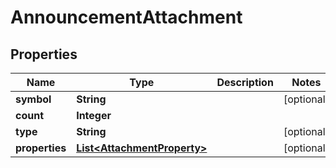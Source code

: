 

# AnnouncementAttachment


## Properties

| Name | Type | Description | Notes |
|------------ | ------------- | ------------- | -------------|
|**symbol** | **String** |  |  [optional] |
|**count** | **Integer** |  |  |
|**type** | **String** |  |  [optional] |
|**properties** | [**List&lt;AttachmentProperty&gt;**](AttachmentProperty.md) |  |  [optional] |



